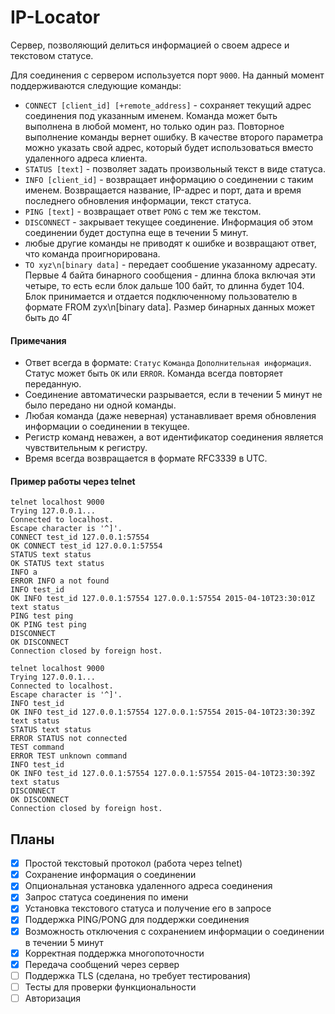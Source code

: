 # IP-Locator

Сервер, позволяющий делиться информацией о своем адресе и текстовом статусе.

Для соединения с сервером используется порт `9000`. На данный момент поддерживаются следующие команды:

- `CONNECT [client_id] [+remote_address]` - сохраняет текущий адрес соединения под указанным именем. Команда может быть выполнена в любой момент, но только один раз. Повторное выполнение команды вернет ошибку. В качестве второго параметра можно указать свой адрес, который будет использоваться вместо удаленного адреса клиента.
- `STATUS [text]` - позволяет задать произвольный текст в виде статуса.
- `INFO [client_id]` - возвращает информацию о соединении с таким именем. Возвращается название, IP-адрес и порт, дата и время последнего обновления информации, текст статуса.
- `PING [text]` - возвращает ответ `PONG` с тем же текстом.
- `DISCONNECT` - закрывает текущее соединение. Информация об этом соединении будет доступна еще в течении 5 минут.
- любые другие команды не приводят к ошибке и возвращают ответ, что команда проигнорирована.
- `TO xyz\n[binary data]` - передает сообшение указанному адресату. Первые 4 байта бинарного сообщения - длинна блока включая эти четыре, то есть если блок дальше 100 байт, то длинна будет 104. Блок принимается и отдается подключенному пользователю в формате FROM zyx\n[binary data]. Размер бинарных данных может быть до 4Г


#### Примечания

- Ответ всегда в формате: `Статус` `Команда` `Дополнительная информация`.  
  Статус может быть `OK` или `ERROR`. Команда всегда повторяет переданную.
- Соединение автоматически разрывается, если в течении 5 минут не было передано ни одной команды. 
- Любая команда (даже неверная) устанавливает время обновления информации о соединении в текущее. 
- Регистр команд неважен, а вот идентификатор соединения является чувствительным к регистру. 
- Время всегда возвращается в формате RFC3339 в UTC.

#### Пример работы через telnet

	telnet localhost 9000
	Trying 127.0.0.1...
	Connected to localhost.
	Escape character is '^]'.
	CONNECT test_id 127.0.0.1:57554
	OK CONNECT test_id 127.0.0.1:57554
	STATUS text status
	OK STATUS text status
	INFO a
	ERROR INFO a not found
	INFO test_id
	OK INFO test_id 127.0.0.1:57554 127.0.0.1:57554 2015-04-10T23:30:01Z text status
	PING test ping
	OK PING test ping
	DISCONNECT
	OK DISCONNECT
	Connection closed by foreign host.

	telnet localhost 9000
	Trying 127.0.0.1...
	Connected to localhost.
	Escape character is '^]'.
	INFO test_id
	OK INFO test_id 127.0.0.1:57554 127.0.0.1:57554 2015-04-10T23:30:39Z text status
	STATUS text status
	ERROR STATUS not connected
	TEST command
	ERROR TEST unknown command
	INFO test_id
	OK INFO test_id 127.0.0.1:57554 127.0.0.1:57554 2015-04-10T23:30:39Z text status
	DISCONNECT
	OK DISCONNECT
	Connection closed by foreign host.


## Планы

- [x] Простой текстовый протокол (работа через telnet)
- [x] Сохранение информация о соединении
- [x] Опциональная установка удаленного адреса соединения
- [x] Запрос статуса соединения по имени
- [x] Установка текстового статуса и получение его в запросе
- [x] Поддержка PING/PONG для поддержки соединения
- [x] Возможность отключения с сохранением информации о соединении в течении 5 минут
- [x] Корректная поддержка многопоточности
- [x] Передача сообщений через сервер
- [ ] Поддержка TLS (сделана, но требует тестирования)
- [ ] Тесты для проверки функциональности
- [ ] Авторизация
